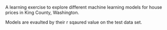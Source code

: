 A learning exercise to explore different machine learning models for house prices in King County, Washington.

Models are evaulted by their r sqaured value on the test data set. 
